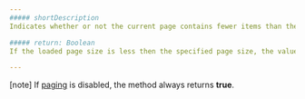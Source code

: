 ```yaml
---
##### shortDescription
Indicates whether or not the current page contains fewer items than the number of items specified by the [pageSize](/api-reference/30%20Data%20Layer/DataSource/1%20Configuration/pageSize.md '/Documentation/ApiReference/Data_Layer/DataSource/Configuration/#pageSize') configuration option.

##### return: Boolean
If the loaded page size is less then the specified page size, the value is true; otherwise, the value is false.

---
```

[note] If [paging](/api-reference/30%20Data%20Layer/DataSource/1%20Configuration/paginate.md '/Documentation/ApiReference/Data_Layer/DataSource/Configuration/#paginate') is disabled, the method always returns **true**.